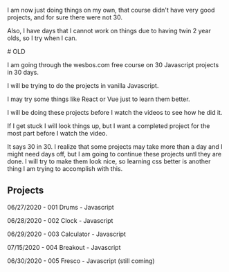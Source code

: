 <p>
I am now just doing things on my own, that course didn't have very good projects, and for sure there were not 30.
<p>
Also, I have days that I cannot work on things due to having twin 2 year olds, so I try when I can.
</p>
# OLD
<p>
I am going through the wesbos.com free course on 30 Javascript projects in 30 days.
<p>
I will be trying to do the projects in vanilla Javascript.
<p>
I may try some things like React or Vue just to learn them better.
<p>
I will be doing these projects before I watch the videos to see how he did it.
<p>
If I get stuck I will look things up, but I want a completed project for the most part before I watch the video.
<p>
It says 30 in 30. I realize that some projects may take more than a day and I might need days off, but I am going to continue these projects untl they are done. I will try to make them look nice, so learning css better is another thing I am trying to accomplish with this.

Projects
--------
<p>
06/27/2020 - 001 Drums - Javascript
<p>
06/28/2020 - 002 Clock - Javascript
<p>
06/29/2020 - 003 Calculator - Javascript
<p>
07/15/2020 - 004 Breakout - Javascript
<p>
06/30/2020 - 005 Fresco - Javascript (still coming)


